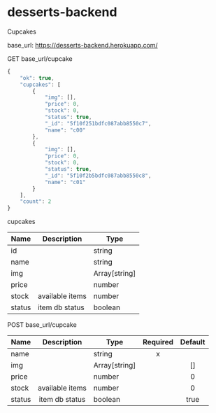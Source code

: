 # desserts-backend

Cupcakes

base_url: https://desserts-backend.herokuapp.com/

GET base_url/cupcake

```javascript
{
    "ok": true,
    "cupcakes": [
        {
            "img": [],
            "price": 0,
            "stock": 0,
            "status": true,
            "_id": "5f10f251bdfc087abb8550c7",
            "name": "c00"
        },
        {
            "img": [],
            "price": 0,
            "stock": 0,
            "status": true,
            "_id": "5f10f2b5bdfc087abb8550c8",
            "name": "c01"
        }
    ],
    "count": 2
}
```
cupcakes

|Name   |Description    |Type           |
|-------|---------------|---------------|
|id     |               |string         |        
|name   |               |string         |
|img    |               |Array[string]  |
|price  |               |number         |
|stock  |available items|number         |
|status |item db status |boolean        |


POST base_url/cupcake

|Name   |Description    |Type           |Required   |Default    |
|-------|:-------------:|---------------|:---------:|:---------:|
|name   |               |string         |x          |           |
|img    |               |Array[string]  |           |[]         |
|price  |               |number         |           |0          |
|stock  |available items|number         |           |0          |
|status |item db status |boolean        |           |true       |